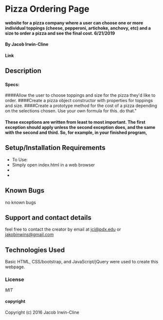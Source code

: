 # Pizza Ordering Page

####  website for a pizza company where a user can choose one or more individual toppings (cheese, pepperoni, artichoke, anchovy, etc) and a size to order a pizza and see the final cost. 6/21/2019

#### By Jacob Irwin-Cline
#### Link

## Description

#####

#### Specs:
####Allow the user to choose toppings and size for the pizza they'd like to order.
####Create a pizza object constructor with properties for toppings and size.
####Create a prototype method for the cost of a pizza depending on the selections chosen. Use your own formula for this. do that."
#### These exceptions are written from least to most important. The first exception should apply unless the second exception does, and the same with the second and third. So, for example, in your finished program,

####


## Setup/Installation Requirements

* To Use:
* Simply open index.html in a web browser
*                                                                                         
*                                                                                         



## Known Bugs

no known bugs

## Support and contact details

feel free to contact the creator by email at jci@pdx.edu or jakobinwins@gmail.com

## Technologies Used

Basic HTML, CSS/bootstrap, and JavaScript/jQuery were used to create this webpage.

### License

*MIT*

#### copyright ####

Copyright (c) 2016 Jacob Irwin-Cline
